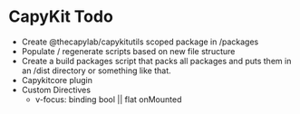 # CapyKit Todo

* Create @thecapylab/capykitutils scoped package in /packages
* Populate / regenerate scripts based on new file structure
* Create a build packages script that packs all packages and puts them in an /dist directory or something like that.
* Capykitcore plugin
* Custom Directives
    * v-focus: binding bool || flat onMounted